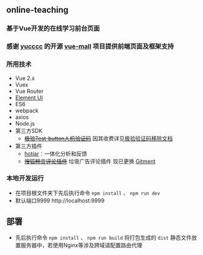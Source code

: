 ## online-teaching
### 基于Vue开发的在线学习前台页面
### 感谢 [yucccc](https://github.com/yucccc) 的开源 [vue-mall](https://github.com/yucccc/vue-mall) 项目提供前端页面及框架支持

    
### 所用技术

- Vue 2.x
- Vuex
- Vue Router
- [Element UI](http://element.eleme.io/#/zh-CN)
- ES6
- webpack
- axios
- Node.js
- 第三方SDK
    - ~~[极验Test-button人机验证码](http://www.geetest.com/Test-button.html)~~ 因其收费详见[极验验证码移除文档](https://github.com/Exrick/xmall/wiki/%E6%9E%81%E9%AA%8C%E7%A7%BB%E9%99%A4%E6%96%87%E6%A1%A3)
- 第三方插件
    - [hotjar](https://github.com/Exrick/xmall/blob/master/study/hotjar.md)：一体化分析和反馈
    - ~~[搜狐畅言评论插件](http://changyan.kuaizhan.com/)~~ 垃圾广告评论插件 现已更换 [Gitment](https://github.com/imsun/gitment)

### 本地开发运行
- 在项目根文件夹下先后执行命令 `npm install` 、 `npm run dev`
- 默认端口9999 http://localhost:9999
## 部署
- 先后执行命令 `npm install` 、 `npm run build` 将打包生成的 `dist` 静态文件放置服务器中，若使用Nginx等涉及跨域请配置路由代理
